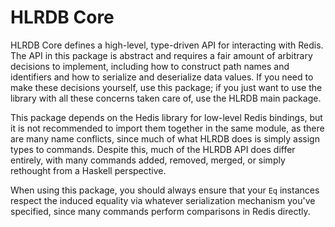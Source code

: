 # HLRDB Core

HLRDB Core defines a high-level, type-driven API for interacting with Redis. The API in this package is abstract and requires a fair amount of arbitrary decisions to implement, including how to construct path names and identifiers and how to serialize and deserialize data values. If you need to make these decisions yourself, use this package; if you just want to use the library with all these concerns taken care of, use the HLRDB main package.

This package depends on the Hedis library for low-level Redis bindings, but it is not recommended to import them together in the same module, as there are many name conflicts, since much of what HLRDB does is simply assign types to commands. Despite this, much of the HLRDB API does differ entirely, with many commands added, removed, merged, or simply rethought from a Haskell perspective.

When using this package, you should always ensure that your `Eq` instances respect the induced equality via whatever serialization mechanism you've specified, since many commands perform comparisons in Redis directly.
